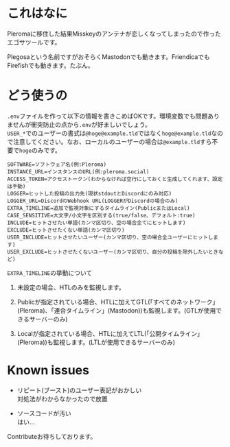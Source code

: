 # これはなに

Pleromaに移住した結果Misskeyのアンテナが恋しくなってしまったので作ったエゴサツールです。

Plegosaという名前ですがおそらくMastodonでも動きます。FriendicaでもFirefishでも動きます。たぶん。

# どう使うの

`.env`ファイルを作って以下の情報を書きこめばOKです。環境変数でも問題ありませんが衝突防止の点から`.env`が好ましいでしょう。  
`USER_*`でのユーザーの書式は`@hoge@example.tld`ではなく`hoge@example.tld`なので注意してください。なお、ローカルのユーザーの場合は`@example.tld`すら不要で`hoge`のみです。

```
SOFTWARE=ソフトウェア名(例:Pleroma)
INSTANCE_URL=インスタンスのURL(例:pleroma.social)
ACCESS_TOKEN=アクセストークン(わからなければ空行にしておくと生成してくれます、設定は手動)
LOGGER=ヒットした投稿の出力先(現状stdoutとDiscordにのみ対応)
LOGGER_URL=DiscordのWebhook URL(LOGGERがDiscordの場合のみ)
EXTRA_TIMELINE=追加で監視対象にするタイムライン(PublicまたはLocal)
CASE_SENSITIVE=大文字/小文字を区別する(true/false、デフォルト:true)
INCLUDE=ヒットさせたい単語(カンマ区切り、空の場合全てにヒットします)
EXCLUDE=ヒットさせたくない単語(カンマ区切り)
USER_INCLUDE=ヒットさせたいユーザー(カンマ区切り、空の場合全ユーザーにヒットします)
USER_EXCLUDE=ヒットさせたくないユーザー(カンマ区切り、自分の投稿を除外したいときなど)
```

`EXTRA_TIMELINE`の挙動について

1. 未設定の場合、HTLのみを監視します。

2. Publicが指定されている場合、HTLに加えてGTL(「すべてのネットワーク」(Pleroma)、「連合タイムライン」(Mastodon))も監視します。(GTLが使用できるサーバーのみ)

3. Localが指定されている場合、HTLに加えてLTL(「公開タイムライン」(Pleroma))も監視します。(LTLが使用できるサーバーのみ)


# Known issues

- リピート(ブースト)のユーザー表記がおかしい  
  対処法がわからなかったので放置
  
- ソースコードが汚い  
  はい…

Contributeお待ちしております。
